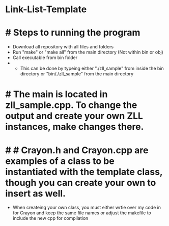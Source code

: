 # Link-List-Template
# # Steps to running the program
- Download all repository with all files and folders
- Run "make" or "make all" from the main directory (Not within bin or obj)
- Call executable from bin folder
- - This can be done by typeing either "./zll_sample" from inside the bin directory or "bin/./zll_sample" from the main directory

# # The main is located in zll_sample.cpp. To change the output and create your own ZLL instances, make changes there.

# # # Crayon.h and Crayon.cpp are examples of a class to be instantiated with the template class, though you can create your own to insert as well.
- When createing your own class, you must either wrtie over my code in for Crayon and keep the same file names or adjust the makefile to include the new cpp for compilation
